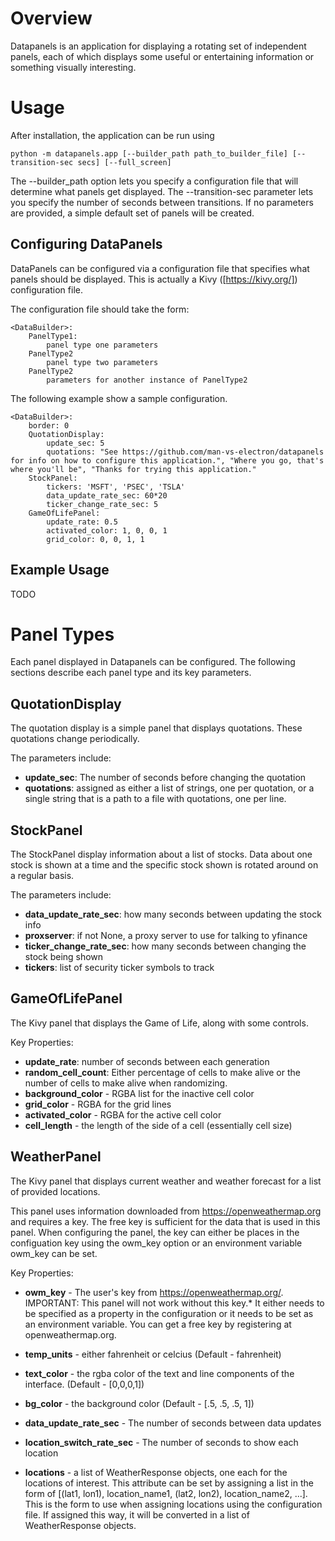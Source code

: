 # Overview
Datapanels is an application for displaying a rotating set of independent panels, each of which displays
some useful or entertaining information or something visually interesting. 

# Usage
After installation, the application can be run using

```
python -m datapanels.app [--builder_path path_to_builder_file] [--transition-sec secs] [--full_screen]
```

The --builder_path option lets you specify a configuration file that will 
determine what panels get displayed. The --transition-sec parameter lets 
you specify the number of seconds between transitions. If no parameters are
provided, a simple default set of panels will be created.

## Configuring DataPanels

DataPanels can be configured via a configuration file that specifies 
what panels should be displayed.  This is actually a Kivy ([https://kivy.org/]) 
configuration file.  

The configuration file should take the form:

```
<DataBuilder>:
    PanelType1:
        panel type one parameters
    PanelType2
        panel type two parameters
    PanelType2
        parameters for another instance of PanelType2
```

The following example show a sample configuration.  

```
<DataBuilder>:
    border: 0
    QuotationDisplay:
        update_sec: 5
        quotations: "See https://github.com/man-vs-electron/datapanels for info on how to configure this application.", "Where you go, that's where you'll be", "Thanks for trying this application."
    StockPanel:
        tickers: 'MSFT', 'PSEC', 'TSLA'
        data_update_rate_sec: 60*20
        ticker_change_rate_sec: 5
    GameOfLifePanel:
        update_rate: 0.5
        activated_color: 1, 0, 0, 1
        grid_color: 0, 0, 1, 1

```

## Example Usage

TODO

# Panel Types

Each panel displayed in Datapanels can be configured.  The following
sections describe each panel type and its key parameters.

## QuotationDisplay
The quotation display is a simple panel that displays quotations.  These
quotations change periodically.

The parameters include:
* __update_sec__: The number of seconds before changing the quotation
* __quotations__: assigned as either a list of strings, one per quotation, or a single string that is a path to
  a file with quotations, one per line.

## StockPanel
The StockPanel display information about a list of stocks.  Data about
one stock is shown at a time and the specific stock shown is rotated
around on a regular basis.

The parameters include:
* __data_update_rate_sec__: how many seconds between updating the stock info
* __proxserver__: if not None, a proxy server to use for talking to yfinance
* __ticker_change_rate_sec__: how many seconds between changing the stock being shown
* __tickers__: list of security ticker symbols to track

## GameOfLifePanel
The Kivy panel that displays the Game of Life, along with some controls.

Key Properties:
* __update_rate__: number of seconds between each generation
* __random_cell_count__: Either percentage of cells to make alive or the number of cells to make alive when randomizing.
* __background_color__ - RGBA list for the inactive cell color
* __grid_color__ - RGBA for the grid lines
* __activated_color__ - RGBA for the active cell color
* __cell_length__ - the length of the side of a cell (essentially cell size)

## WeatherPanel
The Kivy panel that displays current weather and weather forecast for a list of provided locations.  

This panel uses information downloaded from https://openweathermap.org and requires a key.  The free key 
is sufficient for the data that is used in this panel.  When configuring the panel, the key can either be
places in the configuation key using the owm_key option or an environment variable owm_key can be set.

Key Properties:
* __owm_key__ - The user's key from https://openweathermap.org/.  IMPORTANT: This panel will not work without this key.*
    It either needs to be specified as a property in the configuration or it needs to be set as an
    environment variable.  You can get a free key by registering at openweathermap.org.
* __temp_units__ - either fahrenheit or celcius (Default - fahrenheit)
* __text_color__ - the rgba color of the text and line components of the interface. (Default - [0,0,0,1])
* __bg_color__ - the background color (Default - [.5, .5, .5, 1])
* __data_update_rate_sec__ - The number of seconds between data updates
* __location_switch_rate_sec__ - The number of seconds to show each location

* __locations__ - a list of WeatherResponse objects, one each for the locations of interest.  This attribute can be
    set by assigning a list in the form of [(lat1, lon1), location_name1, (lat2, lon2), location_name2, ...].
    This is the form to use when assigning locations using the configuration file.  If assigned this way, 
    it will be converted in a list of WeatherResponse objects.  

